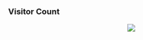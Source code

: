 <h3>Visitor Count</h3>

<p align = "center"><img src = "[https://count.getloli.com/get/@:1vnx?theme=rule34](https://count.getloli.com/@D31TO?name=D31TO&theme=booru-lisu&padding=7&offset=0&align=top&scale=1&pixelated=1&darkmode=auto)" </p></br>
